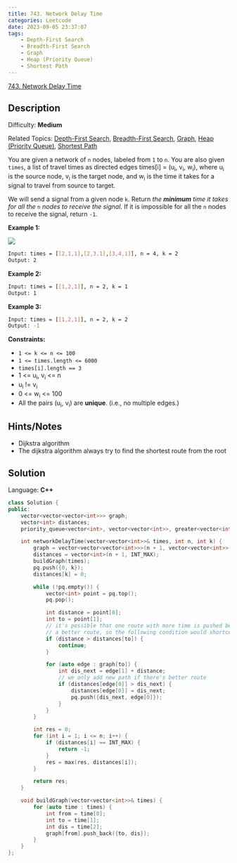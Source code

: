 ```yaml
---
title: 743. Network Delay Time
categories: Leetcode
date: 2023-09-05 23:37:07
tags:
    - Depth-First Search
    - Breadth-First Search
    - Graph
    - Heap (Priority Queue)
    - Shortest Path
---
```


[743\. Network Delay Time](https://leetcode.com/problems/network-delay-time/)

## Description

Difficulty: **Medium**

Related Topics: [Depth-First Search](https://leetcode.com/tag/https://leetcode.com/tag/depth-first-search//), [Breadth-First Search](https://leetcode.com/tag/https://leetcode.com/tag/breadth-first-search//), [Graph](https://leetcode.com/tag/https://leetcode.com/tag/graph//), [Heap (Priority Queue)](https://leetcode.com/tag/https://leetcode.com/tag/heap-priority-queue//), [Shortest Path](https://leetcode.com/tag/https://leetcode.com/tag/shortest-path//)

You are given a network of `n` nodes, labeled from `1` to `n`. You are also given `times`, a list of travel times as directed edges times[i] = (u<sub>i</sub>, v<sub>i</sub>, w<sub>i</sub>), where u<sub>i</sub> is the source node, v<sub>i</sub> is the target node, and w<sub>i</sub> is the time it takes for a signal to travel from source to target.

We will send a signal from a given node `k`. Return _the **minimum** time it takes for all the_ `n` _nodes to receive the signal_. If it is impossible for all the `n` nodes to receive the signal, return `-1`.

**Example 1:**

![](https://assets.leetcode.com/uploads/2019/05/23/931_example_1.png)

```bash
Input: times = [[2,1,1],[2,3,1],[3,4,1]], n = 4, k = 2
Output: 2
```

**Example 2:**

```bash
Input: times = [[1,2,1]], n = 2, k = 1
Output: 1
```

**Example 3:**

```bash
Input: times = [[1,2,1]], n = 2, k = 2
Output: -1
```

**Constraints:**

* `1 <= k <= n <= 100`
* `1 <= times.length <= 6000`
* `times[i].length == 3`
* 1 <= u<sub>i</sub>, v<sub>i</sub> <= n
* u<sub>i</sub> != v<sub>i</sub>
* 0 <= w<sub>i</sub> <= 100
* All the pairs (u<sub>i</sub>, v<sub>i</sub>) are **unique**. (i.e., no multiple edges.)

## Hints/Notes

* Dijkstra algorithm
* The dijkstra algorithm always try to find the shortest route from the root

## Solution

Language: **C++**

```C++
class Solution {
public:
    vector<vector<vector<int>>> graph;
    vector<int> distances;
    priority_queue<vector<int>, vector<vector<int>>, greater<vector<int>>> pq;

    int networkDelayTime(vector<vector<int>>& times, int n, int k) {
        graph = vector<vector<vector<int>>>(n + 1, vector<vector<int>>());
        distances = vector<int>(n + 1, INT_MAX);
        buildGraph(times);
        pq.push({0, k});
        distances[k] = 0;

        while (!pq.empty()) {
            vector<int> point = pq.top();
            pq.pop();

            int distance = point[0];
            int to = point[1];
            // it's possible that one route with more time is pushed before
            // a better route, so the following condition would shortcut that
            if (distance > distances[to]) {
                continue;
            }

            for (auto edge : graph[to]) {
                int dis_next = edge[1] + distance;
                // we only add new path if there's better route
                if (distances[edge[0]] > dis_next) {
                    distances[edge[0]] = dis_next;
                    pq.push({dis_next, edge[0]});
                }
            }
        }

        int res = 0;
        for (int i = 1; i <= n; i++) {
            if (distances[i] == INT_MAX) {
                return -1;
            }
            res = max(res, distances[i]);
        }

        return res;
    }

    void buildGraph(vector<vector<int>>& times) {
        for (auto time : times) {
            int from = time[0];
            int to = time[1];
            int dis = time[2];
            graph[from].push_back({to, dis});
        }
    }
};
```
